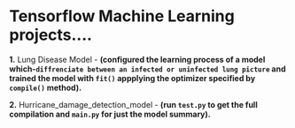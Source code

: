 # Tensorflow Machine Learning projects....

**1.** Lung Disease Model - **(configured the learning process of a model which-`diffrenciate between an infected or uninfected lung picture` and trained the model with `fit()` appplying the optimizer specified by `compile()` method).**

**2.** Hurricane_damage_detection_model - **(run `test.py` to get the full compilation and `main.py` for just the model summary).**
